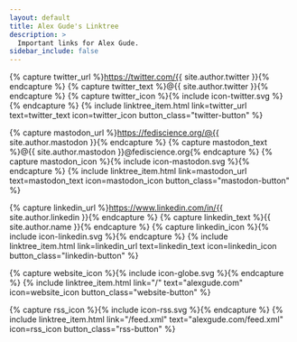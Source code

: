 ```yaml
---
layout: default
title: Alex Gude's Linktree
description: >
  Important links for Alex Gude.
sidebar_include: false
---
```


<div class="linktree-container">

  <!-- Twitter -->
  {% capture twitter_url %}https://twitter.com/{{ site.author.twitter }}{% endcapture %}
  {% capture twitter_text %}@{{ site.author.twitter }}{% endcapture %}
  {% capture twitter_icon %}{% include icon-twitter.svg %}{% endcapture %}
  {% include linktree_item.html
    link=twitter_url
    text=twitter_text
    icon=twitter_icon
    button_class="twitter-button"
  %}

  <!-- Mastodon -->
  {% capture mastodon_url %}https://fediscience.org/@{{ site.author.mastodon }}{% endcapture %}
  {% capture mastodon_text %}@{{ site.author.mastodon }}@fediscience.org{% endcapture %}
  {% capture mastodon_icon %}{% include icon-mastodon.svg %}{% endcapture %}
  {% include linktree_item.html
    link=mastodon_url
    text=mastodon_text
    icon=mastodon_icon
    button_class="mastodon-button"
  %}

  <!-- LinkedIn -->
  {% capture linkedin_url %}https://www.linkedin.com/in/{{ site.author.linkedin }}{% endcapture %}
  {% capture linkedin_text %}{{ site.author.name }}{% endcapture %}
  {% capture linkedin_icon %}{% include icon-linkedin.svg %}{% endcapture %}
  {% include linktree_item.html
    link=linkedin_url
    text=linkedin_text
    icon=linkedin_icon
    button_class="linkedin-button"
  %}

  <!-- Website -->
  {% capture website_icon %}{% include icon-globe.svg %}{% endcapture %}
  {% include linktree_item.html
    link="/"
    text="alexgude.com"
    icon=website_icon
    button_class="website-button"
  %}

  <!-- RSS -->
  {% capture rss_icon %}{% include icon-rss.svg %}{% endcapture %}
  {% include linktree_item.html
    link="/feed.xml"
    text="alexgude.com/feed.xml"
    icon=rss_icon
    button_class="rss-button"
  %}

</div>

